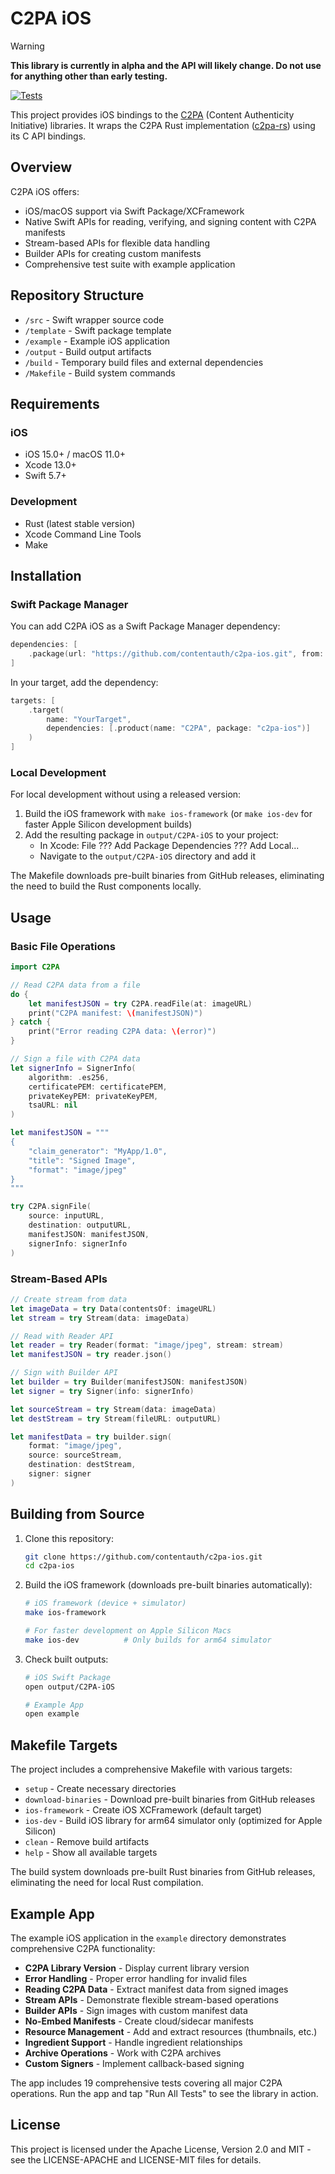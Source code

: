 # C2PA iOS

> [!WARNING]
> **This library is currently in alpha and the API will likely change. Do not use for anything other than early testing.**

[![Tests](https://github.com/contentauth/c2pa-ios/actions/workflows/test.yml/badge.svg)](https://github.com/contentauth/c2pa-ios/actions/workflows/test.yml)

This project provides iOS bindings to the [C2PA](https://c2pa.org/) (Content Authenticity Initiative) libraries. It wraps the C2PA Rust implementation ([c2pa-rs](https://github.com/contentauth/c2pa-rs)) using its C API bindings.

## Overview

C2PA iOS offers:

- iOS/macOS support via Swift Package/XCFramework
- Native Swift APIs for reading, verifying, and signing content with C2PA manifests
- Stream-based APIs for flexible data handling
- Builder APIs for creating custom manifests
- Comprehensive test suite with example application

## Repository Structure

- `/src` - Swift wrapper source code
- `/template` - Swift package template
- `/example` - Example iOS application  
- `/output` - Build output artifacts
- `/build` - Temporary build files and external dependencies
- `/Makefile` - Build system commands

## Requirements

### iOS

- iOS 15.0+ / macOS 11.0+
- Xcode 13.0+
- Swift 5.7+

### Development

- Rust (latest stable version)
- Xcode Command Line Tools
- Make

## Installation

### Swift Package Manager

You can add C2PA iOS as a Swift Package Manager dependency:

```swift
dependencies: [
    .package(url: "https://github.com/contentauth/c2pa-ios.git", from: "0.0.1")
]
```

In your target, add the dependency:

```swift
targets: [
    .target(
        name: "YourTarget",
        dependencies: [.product(name: "C2PA", package: "c2pa-ios")]
    )
]
```

### Local Development

For local development without using a released version:

1. Build the iOS framework with `make ios-framework` (or `make ios-dev` for faster Apple Silicon development builds)
2. Add the resulting package in `output/C2PA-iOS` to your project:
   - In Xcode: File ??? Add Package Dependencies ??? Add Local...
   - Navigate to the `output/C2PA-iOS` directory and add it

The Makefile downloads pre-built binaries from GitHub releases, eliminating the need to build the Rust components locally.

## Usage

### Basic File Operations

```swift
import C2PA

// Read C2PA data from a file
do {
    let manifestJSON = try C2PA.readFile(at: imageURL)
    print("C2PA manifest: \(manifestJSON)")
} catch {
    print("Error reading C2PA data: \(error)")
}

// Sign a file with C2PA data
let signerInfo = SignerInfo(
    algorithm: .es256,
    certificatePEM: certificatePEM,
    privateKeyPEM: privateKeyPEM,
    tsaURL: nil
)

let manifestJSON = """
{
    "claim_generator": "MyApp/1.0",
    "title": "Signed Image",
    "format": "image/jpeg"
}
"""

try C2PA.signFile(
    source: inputURL,
    destination: outputURL,
    manifestJSON: manifestJSON,
    signerInfo: signerInfo
)
```

### Stream-Based APIs

```swift
// Create stream from data
let imageData = try Data(contentsOf: imageURL)
let stream = try Stream(data: imageData)

// Read with Reader API
let reader = try Reader(format: "image/jpeg", stream: stream)
let manifestJSON = try reader.json()

// Sign with Builder API
let builder = try Builder(manifestJSON: manifestJSON)
let signer = try Signer(info: signerInfo)

let sourceStream = try Stream(data: imageData)
let destStream = try Stream(fileURL: outputURL)

let manifestData = try builder.sign(
    format: "image/jpeg",
    source: sourceStream,
    destination: destStream,
    signer: signer
)
```

## Building from Source

1. Clone this repository:

   ```bash
   git clone https://github.com/contentauth/c2pa-ios.git
   cd c2pa-ios
   ```

2. Build the iOS framework (downloads pre-built binaries automatically):

   ```bash
   # iOS framework (device + simulator)
   make ios-framework
   
   # For faster development on Apple Silicon Macs
   make ios-dev          # Only builds for arm64 simulator
   ```

3. Check built outputs:

   ```bash
   # iOS Swift Package
   open output/C2PA-iOS
   
   # Example App
   open example
   ```

## Makefile Targets

The project includes a comprehensive Makefile with various targets:

- `setup` - Create necessary directories
- `download-binaries` - Download pre-built binaries from GitHub releases
- `ios-framework` - Create iOS XCFramework (default target)
- `ios-dev` - Build iOS library for arm64 simulator only (optimized for Apple Silicon)
- `clean` - Remove build artifacts
- `help` - Show all available targets

The build system downloads pre-built Rust binaries from GitHub releases, eliminating the need for local Rust compilation.

## Example App

The example iOS application in the `example` directory demonstrates comprehensive C2PA functionality:

- **C2PA Library Version** - Display current library version
- **Error Handling** - Proper error handling for invalid files
- **Reading C2PA Data** - Extract manifest data from signed images
- **Stream APIs** - Demonstrate flexible stream-based operations
- **Builder APIs** - Sign images with custom manifest data
- **No-Embed Manifests** - Create cloud/sidecar manifests
- **Resource Management** - Add and extract resources (thumbnails, etc.)
- **Ingredient Support** - Handle ingredient relationships
- **Archive Operations** - Work with C2PA archives
- **Custom Signers** - Implement callback-based signing

The app includes 19 comprehensive tests covering all major C2PA operations. Run the app and tap "Run All Tests" to see the library in action.

## License

This project is licensed under the Apache License, Version 2.0 and MIT - see the LICENSE-APACHE and LICENSE-MIT files for details.
